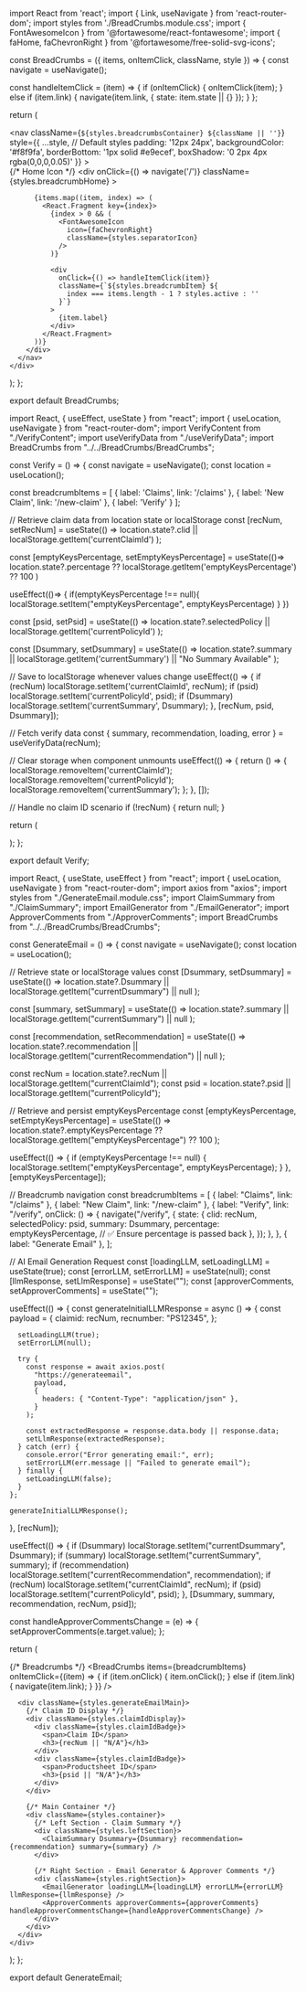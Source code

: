 import React from 'react';
import { Link, useNavigate } from 'react-router-dom';
import styles from './BreadCrumbs.module.css';
import { FontAwesomeIcon } from '@fortawesome/react-fontawesome';
import { 
  faHome, 
  faChevronRight 
} from '@fortawesome/free-solid-svg-icons';

const BreadCrumbs = ({ 
  items, 
  onItemClick,
  className, 
  style 
}) => {
  const navigate = useNavigate();

  const handleItemClick = (item) => {
    if (onItemClick) {
      onItemClick(item);
    } else if (item.link) {
      navigate(item.link, {
        state: item.state || {}
      });
    }
  };

  return (
    <div className={styles.breadcrumbsWrapper}>
      <nav 
        className={`${styles.breadcrumbsContainer} ${className || ''}`} 
        style={{
          ...style,
          // Default styles
          padding: '12px 24px',
          backgroundColor: '#f8f9fa',
          borderBottom: '1px solid #e9ecef',
          boxShadow: '0 2px 4px rgba(0,0,0,0.05)'
        }}
      >
        <div className={styles.breadcrumbContent}>
          {/* Home Icon */}
          <div 
            onClick={() => navigate('/')}
            className={styles.breadcrumbHome}
          >
            <FontAwesomeIcon 
              icon={faHome} 
              className={styles.homeIcon} 
            />
          </div>

          {items.map((item, index) => (
            <React.Fragment key={index}>
              {index > 0 && (
                <FontAwesomeIcon 
                  icon={faChevronRight} 
                  className={styles.separatorIcon} 
                />
              )}
              
              <div
                onClick={() => handleItemClick(item)}
                className={`${styles.breadcrumbItem} ${
                  index === items.length - 1 ? styles.active : ''
                }`}
              >
                {item.label}
              </div>
            </React.Fragment>
          ))}
        </div>
      </nav>
    </div>
  );
};

export default BreadCrumbs;



import React, { useEffect, useState } from "react";
import { useLocation, useNavigate } from "react-router-dom";
import VerifyContent from "./VerifyContent";
import useVerifyData from "./useVerifyData";
import BreadCrumbs from "../../BreadCrumbs/BreadCrumbs";

const Verify = () => {
  const navigate = useNavigate();
  const location = useLocation();

  const breadcrumbItems = [
    { 
      label: 'Claims', 
      link: '/claims' 
    },
    { 
      label: 'New Claim', 
      link: '/new-claim' 
    },
    { label: 'Verify' }
  ];

  // Retrieve claim data from location state or localStorage
  const [recNum, setRecNum] = useState(() => 
    location.state?.clid || 
    localStorage.getItem('currentClaimId')
  );
  
  const [emptyKeysPercentage, setEmptyKeysPercentage] = useState(()=>
  location.state?.percentage ?? localStorage.getItem('emptyKeysPercentage') ?? 100
  )
  
  useEffect(()=> {
    if(emptyKeysPercentage !== null){
      localStorage.setItem("emptyKeysPercentage", emptyKeysPercentage)
    }
  })

  const [psid, setPsid] = useState(() => 
    location.state?.selectedPolicy || 
    localStorage.getItem('currentPolicyId')
  );

  const [Dsummary, setDsummary] = useState(() => 
    location.state?.summary || 
    localStorage.getItem('currentSummary') || 
    "No Summary Available"
  );

  // Save to localStorage whenever values change
  useEffect(() => {
    if (recNum) localStorage.setItem('currentClaimId', recNum);
    if (psid) localStorage.setItem('currentPolicyId', psid);
    if (Dsummary) localStorage.setItem('currentSummary', Dsummary);
  }, [recNum, psid, Dsummary]);

 

  // Fetch verify data
  const { summary, recommendation, loading, error } = useVerifyData(recNum);

  // Clear storage when component unmounts
  useEffect(() => {
    return () => {
      localStorage.removeItem('currentClaimId');
      localStorage.removeItem('currentPolicyId');
      localStorage.removeItem('currentSummary');
    };
  }, []);

  // Handle no claim ID scenario
  if (!recNum) {
    return null;
  }


  return (
    <div>
      <BreadCrumbs items={breadcrumbItems} />
      <VerifyContent 
        recNum={recNum}
        psid={psid}
        Dsummary={Dsummary}
        summary={summary}
        recommendation={recommendation}
        loading={loading}
        error={error}
        emptyKeysPercentage={emptyKeysPercentage}
      />
    </div>
  );
};

export default Verify;






import React, { useState, useEffect } from "react";
import { useLocation, useNavigate } from "react-router-dom";
import axios from "axios";
import styles from "./GenerateEmail.module.css";
import ClaimSummary from "./ClaimSummary";
import EmailGenerator from "./EmailGenerator";
import ApproverComments from "./ApproverComments";
import BreadCrumbs from "../../BreadCrumbs/BreadCrumbs";

const GenerateEmail = () => {
  const navigate = useNavigate();
  const location = useLocation();

  // Retrieve state or localStorage values
  const [Dsummary, setDsummary] = useState(() =>
    location.state?.Dsummary || localStorage.getItem("currentDsummary") || null
  );

  const [summary, setSummary] = useState(() =>
    location.state?.summary || localStorage.getItem("currentSummary") || null
  );

  const [recommendation, setRecommendation] = useState(() =>
    location.state?.recommendation || localStorage.getItem("currentRecommendation") || null
  );

  const recNum = location.state?.recNum || localStorage.getItem("currentClaimId");
  const psid = location.state?.psid || localStorage.getItem("currentPolicyId");

  // Retrieve and persist emptyKeysPercentage
  const [emptyKeysPercentage, setEmptyKeysPercentage] = useState(() =>
    location.state?.emptyKeysPercentage ?? localStorage.getItem("emptyKeysPercentage") ?? 100
  );

  useEffect(() => {
    if (emptyKeysPercentage !== null) {
      localStorage.setItem("emptyKeysPercentage", emptyKeysPercentage);
    }
  }, [emptyKeysPercentage]);

  // Breadcrumb navigation
  const breadcrumbItems = [
    { label: "Claims", link: "/claims" },
    { label: "New Claim", link: "/new-claim" },
    {
      label: "Verify",
      link: "/verify",
      onClick: () => {
        navigate("/verify", {
          state: {
            clid: recNum,
            selectedPolicy: psid,
            summary: Dsummary,
            percentage: emptyKeysPercentage, // ✅ Ensure percentage is passed back
          },
        });
      },
    },
    { label: "Generate Email" },
  ];

  // AI Email Generation Request
  const [loadingLLM, setLoadingLLM] = useState(true);
  const [errorLLM, setErrorLLM] = useState(null);
  const [llmResponse, setLlmResponse] = useState("");
  const [approverComments, setApproverComments] = useState("");

  useEffect(() => {
    const generateInitialLLMResponse = async () => {
      const payload = {
        claimid: recNum,
        recnumber: "PS12345",
      };

      setLoadingLLM(true);
      setErrorLLM(null);

      try {
        const response = await axios.post(
          "https://generateemail",
          payload,
          {
            headers: { "Content-Type": "application/json" },
          }
        );

        const extractedResponse = response.data.body || response.data;
        setLlmResponse(extractedResponse);
      } catch (err) {
        console.error("Error generating email:", err);
        setErrorLLM(err.message || "Failed to generate email");
      } finally {
        setLoadingLLM(false);
      }
    };

    generateInitialLLMResponse();
  }, [recNum]);

  useEffect(() => {
    if (Dsummary) localStorage.setItem("currentDsummary", Dsummary);
    if (summary) localStorage.setItem("currentSummary", summary);
    if (recommendation) localStorage.setItem("currentRecommendation", recommendation);
    if (recNum) localStorage.setItem("currentClaimId", recNum);
    if (psid) localStorage.setItem("currentPolicyId", psid);
  }, [Dsummary, summary, recommendation, recNum, psid]);

  const handleApproverCommentsChange = (e) => {
    setApproverComments(e.target.value);
  };

  return (
    <div>
      {/* Breadcrumbs */}
      <BreadCrumbs
        items={breadcrumbItems}
        onItemClick={(item) => {
          if (item.onClick) {
            item.onClick();
          } else if (item.link) {
            navigate(item.link);
          }
        }}
      />

      <div className={styles.generateEmailMain}>
        {/* Claim ID Display */}
        <div className={styles.claimIdDisplay}>
          <div className={styles.claimIdBadge}>
            <span>Claim ID</span>
            <h3>{recNum || "N/A"}</h3>
          </div>
          <div className={styles.claimIdBadge}>
            <span>Productsheet ID</span>
            <h3>{psid || "N/A"}</h3>
          </div>
        </div>

        {/* Main Container */}
        <div className={styles.container}>
          {/* Left Section - Claim Summary */}
          <div className={styles.leftSection}>
            <ClaimSummary Dsummary={Dsummary} recommendation={recommendation} summary={summary} />
          </div>

          {/* Right Section - Email Generator & Approver Comments */}
          <div className={styles.rightSection}>
            <EmailGenerator loadingLLM={loadingLLM} errorLLM={errorLLM} llmResponse={llmResponse} />
            <ApproverComments approverComments={approverComments} handleApproverCommentsChange={handleApproverCommentsChange} />
          </div>
        </div>
      </div>
    </div>
  );
};

export default GenerateEmail;

